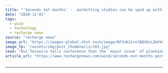 ```yaml
---
title: "'Seconds not months' -  permitting studies can be sped up with greater use of technology, says EDPR boss"
date: "2020-12-01"
tags: 
  - wind
  - technology
  - recharge news
source: "recharge news"
image_url: "https://images-global.nhst.tech/image/NFJxK2xrelBQVUxiZmV4aFk3bktneFNMT3BGaVNFRmhUWDVUbHNreGlCYz0=/nhst/binary/d902c162b0c93f78a5ccc9cd3b297071"
image_fp: "/assets/img/post_thumbnails/103.jpg"
lead: "Rui Teixeira tells conference that the 'major issue' of planning permission bottlenecks could be improved with investment in smarter technologies"
article_url: "https://www.rechargenews.com/wind/seconds-not-months-permitting-studies-can-be-sped-up-with-greater-use-of-technology-says-edpr-boss/2-1-922345"
---
```


---
